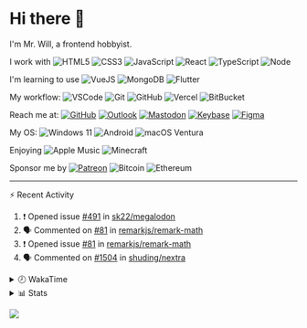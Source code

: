 # Hi there 👋

I'm Mr. Will, a frontend hobbyist.

I work with ![HTML5](https://img.shields.io/badge/HTML5-E34F26.svg?logo=html5&logoColor=white) ![CSS3](https://img.shields.io/badge/CSS3-1572B6.svg?logo=css3&logoColor=white) ![JavaScript](https://img.shields.io/badge/JavaScript-F7DF1E.svg?logo=javascript&logoColor=black) ![React](https://img.shields.io/badge/React-20232a.svg?logo=react&logoColor=61DAFB) ![TypeScript](https://img.shields.io/badge/TypeScript-007ACC.svg?logo=typescript&logoColor=white) ![Node](https://img.shields.io/badge/Node.js-43853D.svg?logo=node.js&logoColor=white)

I'm learning to use ![VueJS](https://img.shields.io/badge/Vue.js-35495e.svg?logo=vue.js&logoColor=4FC08D) ![MongoDB](https://img.shields.io/badge/MongoDB-4ea94b.svg?logo=mongodb&logoColor=white) ![Flutter](https://img.shields.io/badge/Flutter-02569B.svg?logo=flutter&logoColor=white)

My workflow: ![VSCode](https://img.shields.io/badge/VS%20Code-007ACC?logo=visual-studio-code&logoColor=white) ![Git](https://img.shields.io/badge/Git-black?logo=git) ![GitHub](https://img.shields.io/badge/GitHub-181717.svg?logo=github&logoColor=white) ![Vercel](https://img.shields.io/badge/Vercel-333?logo=vercel) ![BitBucket](https://img.shields.io/badge/BitBucket-darkblue?logo=bitbucket)

Reach me at: [![GitHub](https://img.shields.io/badge/GitHub-MrWillCom-181717.svg?logo=github&logoColor=white)](https://github.com/MrWillCom) [![Outlook](https://img.shields.io/badge/Outlook-mr.will.com%40outlook.com-0078D4?logo=microsoft-outlook&logoColor=white)](mailto:mr.will.com@outlook.com) [![Mastodon](https://img.shields.io/badge/Mastodon-@MrWillCom@noc.social-3088D4?logo=mastodon&logoColor=white)](https://noc.social/@MrWillCom) [![Keybase](https://img.shields.io/badge/Keybase-mrwillcom-33A0FF?logo=keybase&logoColor=white)](https://keybase.io/mrwillcom) [![Figma](https://img.shields.io/badge/Figma-MrWillCom-F24E1E?logo=figma&logoColor=white)](https://figma.com/@MrWillCom)

My OS: ![Windows 11](https://img.shields.io/badge/Windows%2011-0078D6?logo=microsoft&logoColor=white) ![Android](https://img.shields.io/badge/Android-3DDC84?logo=android&logoColor=white) ![macOS Ventura](https://img.shields.io/badge/macOS%20Ventura-242524?logo=apple&logoColor=white)

Enjoying ![Apple Music](https://img.shields.io/badge/-Apple%20Music-FA243C.svg?logo=apple-music&logoColor=white) ![Minecraft](https://img.shields.io/badge/Minecraft-JE%201.19.2-62B47A.svg?logo=mojang-studios&logoColor=white)

Sponsor me by [![Patreon](https://img.shields.io/badge/Patreon-MrWillCom-F96854.svg?logo=patreon&logoColor=white)](https://www.patreon.com/MrWillCom) ![Bitcoin](https://img.shields.io/badge/Bitcoin-bc1qd8w0qdjdj8gy6nr4cwvfywsv7w7ysqzwdf7sm5-000000.svg?logo=bitcoin&logoColor=white) ![Ethereum](https://img.shields.io/badge/Ethereum-0x44Baea5016C461aA838ff9B369A60246A9a540Eb-3C3C3D.svg?logo=ethereum&logoColor=white)

---

⚡ Recent Activity

<!--START_SECTION:activity-->
1. ❗️ Opened issue [#491](https://github.com/sk22/megalodon/issues/491) in [sk22/megalodon](https://github.com/sk22/megalodon)
2. 🗣 Commented on [#81](https://github.com/remarkjs/remark-math/issues/81) in [remarkjs/remark-math](https://github.com/remarkjs/remark-math)
3. ❗️ Opened issue [#81](https://github.com/remarkjs/remark-math/issues/81) in [remarkjs/remark-math](https://github.com/remarkjs/remark-math)
4. 🗣 Commented on [#1504](https://github.com/shuding/nextra/issues/1504) in [shuding/nextra](https://github.com/shuding/nextra)
<!--END_SECTION:activity-->

<details>
<summary>🕗 WakaTime</summary>

<!--START_SECTION:waka-->
![Code Time](http://img.shields.io/badge/Code%20Time-326%20hrs%2043%20mins-blue)

**I'm a Night 🦉** 

```text
🌞 Morning                264 commits         ███░░░░░░░░░░░░░░░░░░░░░░   12.68 % 
🌆 Daytime                758 commits         █████████░░░░░░░░░░░░░░░░   36.41 % 
🌃 Evening                1018 commits        ████████████░░░░░░░░░░░░░   48.90 % 
🌙 Night                  42 commits          █░░░░░░░░░░░░░░░░░░░░░░░░   02.02 % 
```
📅 **I'm Most Productive on Sunday** 

```text
Monday                   210 commits         ███░░░░░░░░░░░░░░░░░░░░░░   10.09 % 
Tuesday                  267 commits         ███░░░░░░░░░░░░░░░░░░░░░░   12.82 % 
Wednesday                320 commits         ████░░░░░░░░░░░░░░░░░░░░░   15.37 % 
Thursday                 269 commits         ███░░░░░░░░░░░░░░░░░░░░░░   12.92 % 
Friday                   260 commits         ███░░░░░░░░░░░░░░░░░░░░░░   12.49 % 
Saturday                 371 commits         ████░░░░░░░░░░░░░░░░░░░░░   17.82 % 
Sunday                   385 commits         █████░░░░░░░░░░░░░░░░░░░░   18.49 % 
```


📊 **This Week I Spent My Time On** 

```text
🕑︎ Time Zone: Asia/Shanghai

💬 Programming Languages: 
TypeScript               1 hr 47 mins        █████████░░░░░░░░░░░░░░░░   37.13 % 
Markdown                 1 hr 22 mins        ███████░░░░░░░░░░░░░░░░░░   28.58 % 
SCSS                     48 mins             ████░░░░░░░░░░░░░░░░░░░░░   16.74 % 
CSS                      24 mins             ██░░░░░░░░░░░░░░░░░░░░░░░   08.47 % 
JavaScript               13 mins             █░░░░░░░░░░░░░░░░░░░░░░░░   04.52 % 

🔥 Editors: 
VS Code                  4 hrs 50 mins       █████████████████████████   100.00 % 

💻 Operating System: 
Mac                      4 hrs 44 mins       █████████████████████████   98.17 % 
Windows                  5 mins              ░░░░░░░░░░░░░░░░░░░░░░░░░   01.83 % 
```

**I Mostly Code in JavaScript** 

```text
JavaScript               24 repos            █████████████░░░░░░░░░░░░   52.17 % 
CSS                      6 repos             ███░░░░░░░░░░░░░░░░░░░░░░   13.04 % 
TypeScript               5 repos             ███░░░░░░░░░░░░░░░░░░░░░░   10.87 % 
C++                      4 repos             ██░░░░░░░░░░░░░░░░░░░░░░░   08.70 % 
Dart                     1 repo              █░░░░░░░░░░░░░░░░░░░░░░░░   02.17 % 
```




 Last Updated on 10/04/2023 18:38:42 UTC
<!--END_SECTION:waka-->

</details>

<details>
  <summary>📊 Stats</summary>
  <img src="https://github-readme-stats.vercel.app/api?username=MrWillCom&hide_title=true&show_icons=true&count_private=true&include_all_commits=true" alt="Stats">
  <img src="https://api.githubtrends.io/user/svg/MrWillCom/langs?time_range=one_year&loc_metric=changed&compact=True&theme=classic" alt="Most used languages">
</details>

![](https://hit.yhype.me/github/profile?user_id=47271684)
